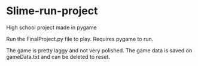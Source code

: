 # Slime-run-project
High school project made in pygame

Run the FinalProject.py file to play.
Requires pygame to run.

The game is pretty laggy and not very polished. 
The game data is saved on gameData.txt and can be deleted to reset.
